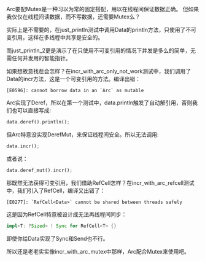Arc要配Mutex是一种习以为常的固定搭配，用以在线程间保证数据正确。
但如果我仅仅在线程间读数据，而不写数据，还需要Mutex么？

实际上是不需要的，在just_println测试中调用Data的println方法，只使用了不可变引用，这样在多线程中共享是安全的。

而just_println_2更是演示了在只使用不可变引用的情况下并发是多么的简单，无需任何并发用的智能指针。

如果想故意找茬会怎样？在incr_with_arc_only_not_work测试中，我们调用了Data的incr方法，这是一个可变引用的方法。编译出错：

```
[E0596]: cannot borrow data in an `Arc` as mutable
```

Arc实现了Deref，所以在第一个测试中，data.println触发了自动解引用，否则我们也可以直接写成:

```rust
data.deref().println();
```

但Arc特意没实现DerefMut，来保证线程间安全。所以无法调用:

```rust
data.incr();
```

或者说：

```rust
data.deref_mut().incr();
```

那既然无法获得可变引用，我们借助RefCell怎样？在incr_with_arc_refcell测试中，我们引入了RefCell，编译又出错了：

```
[E0277]: `RefCell<Data>` cannot be shared between threads safely
```

这是因为RefCell特意被设计成无法再线程间同步：

```rust
impl<T: ?Sized> ! Sync for RefCell<T> {}
```

即使你给Data实现了Sync和Send也不行。

所以还是老老实实像incr_with_arc_mutex中那样，Arc配合Mutex来使用吧。